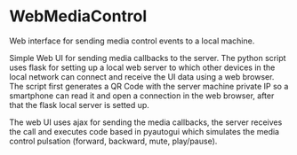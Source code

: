 # WebMediaControl
Web interface for sending media control events to a local machine.

Simple Web UI for sending media callbacks to the server. The python script uses flask for setting up a local web server to which other devices in the local network can connect and receive the UI data using a web browser. The script first generates a QR Code with the server machine private IP so a smartphone can read it and open a connection in the web browser, after that the flask local server is setted up. 

The web UI uses ajax for sending the media callbacks, the server receives the call and executes code based in pyautogui which simulates the media control pulsation (forward, backward, mute, play/pause).
